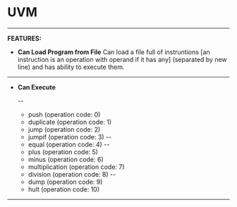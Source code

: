# UVM

---

**FEATURES:**

- **Can Load Program from File**
  Can load a file full of instruntions [an instruction is an operation with operand if it has any] (separated by new line) and has ability to execute them.
  
---

- **Can Execute**
  
  --

  - push (operation code: 0)
  - duplicate (operation code: 1)
  - jump (operation code: 2)
  - jumpif (operation code: 3)
  --
  - equal (operation code: 4)
  --
  - plus (operation code: 5)
  - minus (operation code: 6)
  - multiplication (operation code: 7)
  - division (operation code: 8)
  --
  - dump (operation code: 9)
  - hult (operation code: 10)

---
